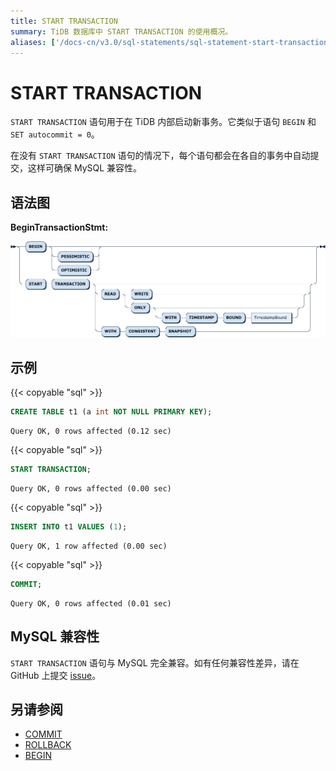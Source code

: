```yaml
---
title: START TRANSACTION
summary: TiDB 数据库中 START TRANSACTION 的使用概况。
aliases: ['/docs-cn/v3.0/sql-statements/sql-statement-start-transaction/','/docs-cn/v3.0/reference/sql/statements/start-transaction/']
---
```


# START TRANSACTION

`START TRANSACTION` 语句用于在 TiDB 内部启动新事务。它类似于语句 `BEGIN` 和 `SET autocommit = 0`。

在没有 `START TRANSACTION` 语句的情况下，每个语句都会在各自的事务中自动提交，这样可确保 MySQL 兼容性。

## 语法图

**BeginTransactionStmt:**

![BeginTransactionStmt](/media/sqlgram/BeginTransactionStmt.png)

## 示例

{{< copyable "sql" >}}

```sql
CREATE TABLE t1 (a int NOT NULL PRIMARY KEY);
```

```
Query OK, 0 rows affected (0.12 sec)
```

{{< copyable "sql" >}}

```sql
START TRANSACTION;
```

```
Query OK, 0 rows affected (0.00 sec)
```

{{< copyable "sql" >}}

```sql
INSERT INTO t1 VALUES (1);
```

```
Query OK, 1 row affected (0.00 sec)
```

{{< copyable "sql" >}}

```sql
COMMIT;
```

```
Query OK, 0 rows affected (0.01 sec)
```

## MySQL 兼容性

`START TRANSACTION` 语句与 MySQL 完全兼容。如有任何兼容性差异，请在 GitHub 上提交 [issue](/report-issue.md)。

## 另请参阅

* [COMMIT](/sql-statements/sql-statement-commit.md)
* [ROLLBACK](/sql-statements/sql-statement-rollback.md)
* [BEGIN](/sql-statements/sql-statement-begin.md)
